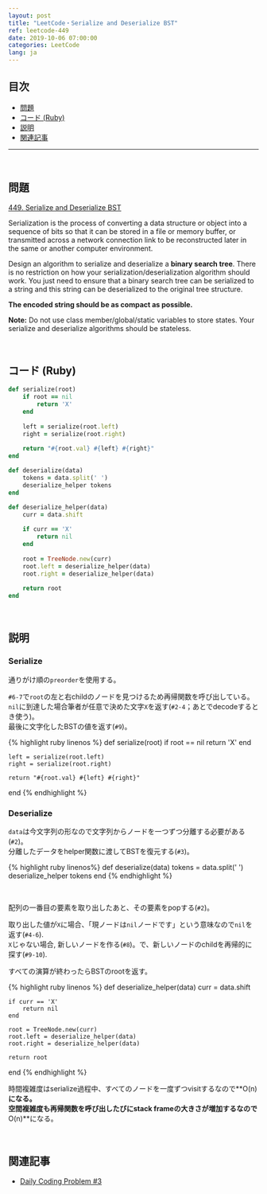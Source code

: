 ```yaml
---
layout: post
title: "LeetCode・Serialize and Deserialize BST"
ref: leetcode-449
date: 2019-10-06 07:00:00
categories: LeetCode
lang: ja
---
```


## 目次
- [問題](#problem)
- [コード (Ruby)](#solution)
- [説明](#explain)
- [関連記事](#related)

<hr />
<br />

## 問題 <a id="problem"></a>

[449. Serialize and Deserialize BST](https://leetcode.com/problems/serialize-and-deserialize-bst/)

Serialization is the process of converting a data structure or object into a sequence of bits so that it can be stored in a file or memory buffer, 
or transmitted across a network connection link to be reconstructed later in the same or another computer environment.

Design an algorithm to serialize and deserialize a **binary search tree**. 
There is no restriction on how your serialization/deserialization algorithm should work. 
You just need to ensure that a binary search tree can be serialized to a string and this string can be deserialized to the original tree structure.

**The encoded string should be as compact as possible.**

**Note:** Do not use class member/global/static variables to store states. Your serialize and deserialize algorithms should be stateless.

<br />

## コード (Ruby) <a id="solution"></a>

```ruby
def serialize(root)
    if root == nil
        return 'X'
    end
    
    left = serialize(root.left)
    right = serialize(root.right)
    
    return "#{root.val} #{left} #{right}"
end

def deserialize(data)
    tokens = data.split(' ')
    deserialize_helper tokens
end

def deserialize_helper(data)
    curr = data.shift
    
    if curr == 'X'
        return nil
    end
    
    root = TreeNode.new(curr)
    root.left = deserialize_helper(data)
    root.right = deserialize_helper(data)
    
    return root
end
```

<br>

## 説明 <a id="explain"></a>

### Serialize

通りがけ順の`preorder`を使用する。

`#6-7`で`root`の左と右childのノードを見つけるため再帰関数を呼び出している。 <br>
`nil`に到達した場合筆者が任意で決めた文字`X`を返す(`#2-4`；あとでdecodeするとき使う)。<br>
最後に文字化したBSTの値を返す(`#9`)。

{% highlight ruby linenos %}
def serialize(root)
    if root == nil
        return 'X'
    end
    
    left = serialize(root.left)
    right = serialize(root.right)
    
    return "#{root.val} #{left} #{right}"
end
{% endhighlight %}

### Deserialize

`data`は今文字列の形なので文字列からノードを一つずつ分離する必要がある(`#2`)。<br>
分離したデータをhelper関数に渡してBSTを復元する(`#3`)。

{% highlight ruby linenos%}
def deserialize(data)
    tokens = data.split(' ')
    deserialize_helper tokens
end
{% endhighlight %}

<br>

配列の一番目の要素を取り出したあと、その要素をpopする(`#2`)。

取り出した値が`X`に場合、「現ノードは`nil`ノードです」という意味なので`nil`を返す(`#4-6`).<br>
`X`じゃない場合, 新しいノードを作る(`#8`)。で、新しいノードのchildを再帰的に探す(`#9-10`).

すべての演算が終わったらBSTのrootを返す。

{% highlight ruby linenos %}
def deserialize_helper(data)
    curr = data.shift
    
    if curr == 'X'
        return nil
    end
    
    root = TreeNode.new(curr)
    root.left = deserialize_helper(data)
    root.right = deserialize_helper(data)
    
    return root
end
{% endhighlight %}

時間複雑度はserialize過程中、すべてのノードを一度ずつvisitするなので**O(n)**になる。<br>
空間複雑度も再帰関数を呼び出したびにstack frameの大きさが増加するなので**O(n)**になる。

<br>

## 関連記事 <a id="related"></a>
- [Daily Coding Problem #3](/dcp/2019/09/20/ja-dcp-3.html)
